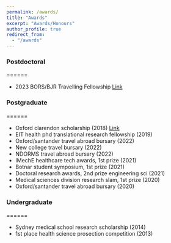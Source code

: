 ```yaml
---
permalink: /awards/
title: "Awards"
excerpt: "Awards/Honours"
author_profile: true
redirect_from: 
  - "/awards"
---
```


### Postdoctoral
======
* 2023 BORS/BJR Travelling Fellowship [Link](https://borsoc.org.uk/2022/05/12/bors-bjr-travelling-fellowship-2022/#:~:text=The%20fellowship%20will%20be%20a,of%20excellence%20in%20North%20America.)

### Postgraduate
======
* Oxford clarendon scholarship (2018) [Link](https://www.ox.ac.uk/clarendon/scholar-class-lists/scholars-2010-11-to-2019-20)
* EIT health phd translational research fellowship (2019)
* Oxford/santander travel abroad bursary (2022)
* New college travel bursary (2022)
* NDORMS travel abroad bursary (2022)
* IMechE healthcare tech awards, 1st prize (2021)
* Botnar student symposium, 1st prize (2021)
* Doctoral research awards, 2nd prize engineering sci (2021)
* Medical sciences division research slam, 1st prize (2020)
* Oxford/santander travel abroad bursary (2020)

### Undergraduate
======
* Sydney medical school research scholarship (2014)
* 1st place health science prosection competition (2013)
